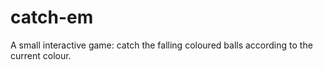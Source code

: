 # catch-em
A small interactive game: catch the falling coloured balls according to the current colour.
